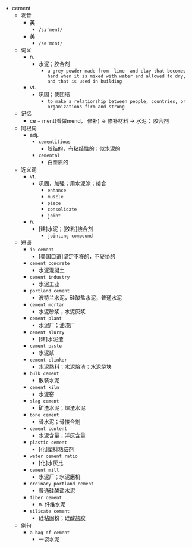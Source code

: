 - cement
  - 发音
    - 英
      - `/sɪ'ment/`
    - 美
      - `/sə'mɛnt/`
  - 词义
    - n.
      - 水泥；胶合剂
        - `a grey powder made from  lime  and clay that becomes hard when it is mixed with water and allowed to dry, and that is used in building`
    - vt.
      - 巩固；使团结
        - `to make a relationship between people, countries, or organizations firm and strong`
  - 记忆
    - ce + ment(看做mend， 修补) → 修补材料 → 水泥； 胶合剂
  - 同根词
    - adj.
      - `cementitious`
        - 胶结的，有粘结性的；似水泥的
      - `cemental`
        - 白垩质的
  - 近义词
    - vt.
      - 巩固，加强；用水泥涂；接合
        - `enhance`
        - `muscle`
        - `piece`
        - `consolidate`
        - `joint`
    - n.
      - [建]水泥；[胶粘]接合剂
        - `jointing compound`
  - 短语
    - `in cement`
      - [美国口语]坚定不移的，不妥协的 
    - `cement concrete`
      - 水泥混凝土 
    - `cement industry`
      - 水泥工业 
    - `portland cement`
      - 波特兰水泥，硅酸盐水泥，普通水泥 
    - `cement mortar`
      - 水泥砂浆；水泥灰浆 
    - `cement plant`
      - 水泥厂；油漆厂 
    - `cement slurry`
      - [建]水泥渣 
    - `cement paste`
      - 水泥浆 
    - `cement clinker`
      - 水泥熟料；水泥熔渣；水泥烧块 
    - `bulk cement`
      - 散装水泥 
    - `cement kiln`
      - 水泥窑 
    - `slag cement`
      - 矿渣水泥；熔渣水泥 
    - `bone cement`
      - 骨水泥；骨接合剂 
    - `cement content`
      - 水泥含量；洋灰含量 
    - `plastic cement`
      - [化]塑料粘结剂 
    - `water cement ratio`
      - [化]水灰比 
    - `cement mill`
      - 水泥厂；水泥磨机 
    - `ordinary portland cement`
      - 普通硅酸盐水泥 
    - `fiber cement`
      - n. 纤维水泥 
    - `silicate cement`
      - 硅粘固粉；硅酸盐胶 
  - 例句
    - `a bag of cement`
      - 一袋水泥

